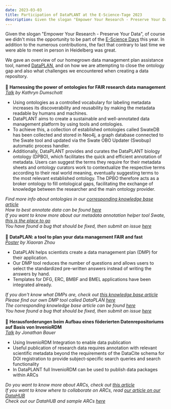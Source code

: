 ```yaml
---
date: 2023-03-03
title: Participation of DataPLANT at the E-Science-Tage 2023
description: Given the slogan "Empower Your Research - Preserve Your Data", of course we didn't miss the opportunity to be part of the E-Science Days this year. In addition to the numerous contributions, the fact that contrary to last time we were able to meet in person in Heidelberg was great. We gave an overview of our homegrown data management plan assistance tool, named DataPLAN, and on how we are attempting to close the ontology gap  and also what challenges we encountered when creating a data repository...
---
```


Given the slogan "Empower Your Research - Preserve Your Data", of course we didn't miss the opportunity to be part of the [E-Science Days](https://e-science-tage.de/de/startseite) this year. In addition to the numerous contributions, the fact that contrary to last time we were able to meet in person in Heidelberg was great.

We gave an overview of our homegrown data management plan assistance tool, named [DataPLAN](https://plan.nfdi4plants.org/), and on how we are attempting to close the ontology gap  and also what challenges we encountered when creating a data repository.
<br>
</br>
🌱 **Harnessing the power of ontologies for FAIR research data management**  
*[Talk](https://www.conftool.com/e-science-tage-2023/index.php?page=browseSessions&presentations=show&mode=table&cols=0&search=Harnessing+the+power+of+ontologies+for+FAIR+research+data+management) by Kathryn Dumschott*


* Using ontologies as a controlled vocabulary for labeling metadata increases its discoverability and reusability by making the metadata readable by humans and machines.
* DataPLANT aims to create a sustainable and well-annotated data management platform by using tools and ontologies.
* To achieve this, a collection of established ontologies called SwateDB has been collected and stored in Neo4j, a graph database connected to the Swate tool and updated via the Swate OBO Updater (Swobup) automatic process handler.
* Additionally, DataPLANT provides and curates the DataPLANT biology ontology (DPBO), which facilitates the quick and efficient annotation of metadata. Users can suggest the terms they require for their metadata sheets and ontology curators work to contextualize the respective terms according to their real world meaning, eventually suggesting terms to the most relevant established ontology. The DPBO therefore acts as a broker ontology to fill ontological gaps, facilitating the exchange of knowledge between the researcher and the main ontology provider.

*Find more info about ontologies in our [corresponding knowledge base article](https://nfdi4plants.org/nfdi4plants.knowledgebase/docs/fundamentals/Ontologies.html)  
How to best annotate data can be found [here](https://nfdi4plants.org/nfdi4plants.knowledgebase/docs/implementation/AnnotationPatterns.html)  
If you want to know more about our metadata annotation helper tool Swate, [this is the place to go](https://nfdi4plants.org/nfdi4plants.knowledgebase/docs/implementation/Swate.html)  
You have found a bug that should be fixed, then submit an issue [here](https://github.com/nfdi4plants/Swate/issues)*
<br>
</br>
🌱 **DataPLAN: a tool to plan your data management FAIR and fast**  
*[Poster](https://www.conftool.com/e-science-tage-2023/index.php?page=browseSessions&presentations=show&mode=table&cols=0&search=DataPLAN%3A+a+tool+to+plan+your+data+management+FAIR+and+fast) by Xiaoran Zhou*


* DataPLAN helps scientists create a data management plan (DMP) for their application. 
* Our DMP tool reduces the number of questions and allows users to select the standardized pre-written answers instead of writing the answers by hand.
* Templates for DFG, ERC, BMBF and BMEL applications have been integrated already.  

*If you don't know what DMPs are, check out [this knowledge base article](https://www.nfdi4plants.de/nfdi4plants.knowledgebase/docs/fundamentals/DataManagementPlan.html)  
Please find our own DMP tool called DataPLAN [here](https://plan.nfdi4plants.org/)  
The corresponding knowledge base article can be found [here](https://www.nfdi4plants.de/nfdi4plants.knowledgebase/docs/implementation/DataPLAN.html)  
You have found a bug that should be fixed, then submit an issue [here](https://github.com/nfdi4plants/dataplan/issues)*
<br>
</br>
🌱 **Herausforderungen beim Aufbau eines föderierten Datenrepositoriums auf Basis von InvenioRDM**  
*[Talk](https://www.conftool.com/e-science-tage-2023/index.php?page=browseSessions&cols=0&mode=table&navbar_search=Herausforderungen+beim+Aufbau+eines+f%C3%B6derierten+Datenrepositoriums+auf+Basis+von+InvenioRDM&presentations=show&search=Herausforderungen+beim+Aufbau+eines+f%C3%B6derierten+Datenrepositoriums+auf+Basis+von+InvenioRDM) by Jonathan Bauer*

* Using InvenioRDM Integration to enable data publication  
* Useful publication of research data requires annotation with relevant scientific metadata beyond the requirements of the DataCite schema for DOI registration to provide subject-specific search queries and search functionality  
* In DataPLANT full InvenioRDM can be used to publish data packages within ARCs

*Do you want to know more about ARCs, check out [this article](https://nfdi4plants.org/nfdi4plants.knowledgebase/docs/implementation/AnnotatedResearchContext.html)   
If you want to know where to collaborate on ARCs, read [our article on our DataHUB](https://nfdi4plants.org/nfdi4plants.knowledgebase/docs/implementation/DataHub.html)   
Check out our DataHUB and sample ARCs [here](https://git.nfdi4plants.org/)*
